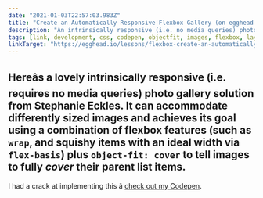 ```yaml
---
date: "2021-01-03T22:57:03.983Z"
title: "Create an Automatically Responsive Flexbox Gallery (on egghead.io)"
description: "An intrinsically responsive (i.e. no media queries) photo gallery using a combination of Flexbox and object-fit"
tags: [link, development, css, codepen, objectfit, images, flexbox, layout, intrinsic]
linkTarget: "https://egghead.io/lessons/flexbox-create-an-automatically-responsive-flexbox-gallery"
---
```

Hereâs a lovely intrinsically responsive (i.e. requires no media queries) photo gallery solution from Stephanie Eckles. It can accommodate differently sized images and achieves its goal using a combination of flexbox features (such as `wrap`, and squishy items with an ideal width via `flex-basis`) plus `object-fit: cover` to tell images to fully _cover_ their parent list items.
---

I had a crack at implementing this â [check out my Codepen](https://codepen.io/fuzzylogicx/pen/QWKmBOp). 